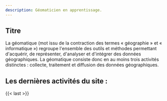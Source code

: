 ```yaml
---
description: Géomaticien en apprentissage.
---
```


## Titre

La géomatique (mot issu de la contraction des termes « géographie » et « informatique ») regroupe l'ensemble des outils et méthodes permettant d'acquérir, de représenter, d'analyser et d'intégrer des données géographiques. La géomatique consiste donc en au moins trois activités distinctes : collecte, traitement et diffusion des données géographiques.

## Les dernières activités du site :

{{< last >}}
